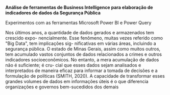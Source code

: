 **Análise de ferramentas de Business Intelligence para elaboração de indicadores de dados da Segurança Pública**

Experimentos com as ferramentas Microsoft Power BI e Power Query




Nos últimos anos, a quantidade de dados gerados e armazenados tem crescido expo-
nencialmente. Esse fenômeno, muitas vezes referido como "Big Data", tem implicações sig-
nificativas em várias áreas, incluindo a segurança pública. O estado de Minas Gerais, assim
como muitos outros, tem acumulado vastos conjuntos de dados relacionados a crimes e outros
indicadores socioeconômicos. No entanto, a mera acumulação de dados não é suficiente; é cru-
cial que esses dados sejam analisados e interpretados de maneira eficaz para informar a tomada
de decisões e a formulação de políticas (SMITH, 2020). A capacidade de transformar esses
grandes volumes de dados em informações úteis é o que diferencia organizações e governos
bem-sucedidos dos demais
